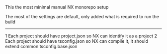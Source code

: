 This the most minimal manual NX monorepo setup

The most of the settings are default, only added what is required to run the build




---

1 Each project should have project.json so NX can identify it as a project
2 Each project should have tsconfig.json so NX can compile it, it should extend common tsconfig.base.json

